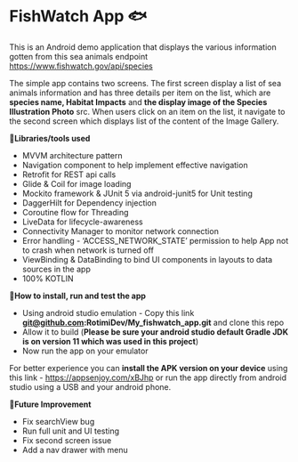 # FishWatch App :fish:

This is an Android demo application that displays the various information gotten from this sea animals endpoint https://www.fishwatch.gov/api/species            

The simple app contains two screens. The first screen display a list of sea animals information and has three details per item on the list, which are  **species name, Habitat Impacts** and **the display image of the Species Illustration Photo** src. When users click on an item on the list, it navigate to the second screen which displays list of the content of the Image Gallery. 

**:blowfish:Libraries/tools used**
* MVVM architecture pattern
* Navigation component to help implement effective navigation
* Retrofit for REST api calls
* Glide & Coil for image loading
* Mockito framework & JUnit 5 via android-junit5 for Unit testing
* DaggerHilt for Dependency injection
* Coroutine flow for Threading
* LiveData for lifecycle-awareness
* Connectivity Manager to monitor network connection
* Error handling - ‘ACCESS_NETWORK_STATE’ permission to help App not to crash when network is turned off 
* ViewBinding & DataBinding to bind UI components in layouts to data sources in the app
* 100% KOTLIN


**:blowfish:How to install, run and test the app**
* Using android studio emulation - Copy this link **git@github.com:RotimiDev/My_fishwatch_app.git** and clone this repo
* Allow it to build (**Please be sure your android studio default Gradle JDK is on version 11 which was used in this project**)
* Now run the app on your emulator

For better experience you can **install the APK version on your device** using this link - https://appsenjoy.com/xBJhp
or run the app directly from android studio using a USB and your android phone.

**:blowfish:Future Improvement**
* Fix searchView bug
* Run full unit and UI testing
* Fix second screen issue
* Add a nav drawer with menu
